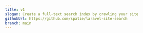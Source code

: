 ```yaml
---
title: v1
slogan: Create a full-text search index by crawling your site
githubUrl: https://github.com/spatie/laravel-site-search
branch: main
---
```

